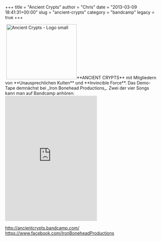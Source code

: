 +++
title = "Ancient Crypts"
author = "Chris"
date = "2013-03-09 18:41:31+00:00"
slug = "ancient-crypts"
category = "bandcamp"
legacy = true
+++

<img src="images//2013/03/Acnient-Crypts-Demo-2013.jpg" alt="Acnient Crypts - Demo 2013" width="0" height="0" class="alignnone size-full wp-image-10439" />
<img src="images//2013/03/Ancient-Crypts-Logo-small.png" alt="Ancient Crypts - Logo small" width="230" height="180" class="alignleft size-full wp-image-10438" />**ANCIENT CRYPTS** mit Mitgliedern von **Unausprechlichen Kulten** und **Invincible Force**. Das Demo-Tape demnächst bei _Iron Bonehead Productions_. Zwei der vier Songs kann man auf Bandcamp anhören:

<iframe width="300" height="410" style="position: relative; display: block; width: 300px; height: 410px;" src="http://bandcamp.com/EmbeddedPlayer/v=2/album=2045175622/size=grande3/bgcol=222222/linkcol=FFFFFF/" allowtransparency="true" frameborder="0"><a href="http://ancientcrypts.bandcamp.com/album/devoured-by-serpents-adv">&quot;Devoured By Serpents&quot; adv. by Ancient Crypts</a></iframe>

<a href="http://ancientcrypts.bandcamp.com/">http://ancientcrypts.bandcamp.com/</a>
<a href="https://www.facebook.com/IronBoneheadProductions">https://www.facebook.com/IronBoneheadProductions</a>
